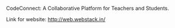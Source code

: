 CodeConnect: A Collaborative Platform for Teachers and Students.

Link for website: http://web.webstack.in/
